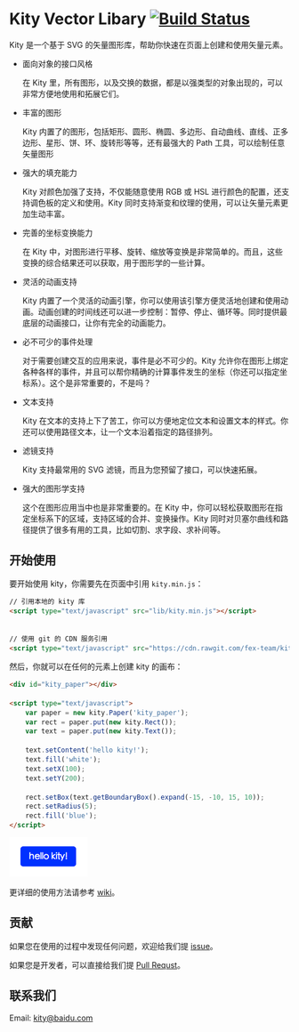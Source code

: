 Kity Vector Libary [![Build Status](https://travis-ci.org/fex-team/kity.svg?branch=dev)](https://travis-ci.org/fex-team/kity)
=======

Kity 是一个基于 SVG 的矢量图形库，帮助你快速在页面上创建和使用矢量元素。

* 面向对象的接口风格

  在 Kity 里，所有图形，以及交换的数据，都是以强类型的对象出现的，可以非常方便地使用和拓展它们。

* 丰富的图形

  Kity 内置了的图形，包括矩形、圆形、椭圆、多边形、自动曲线、直线、正多边形、星形、饼、环、旋转形等等，还有最强大的 Path 工具，可以绘制任意矢量图形

* 强大的填充能力

  Kity 对颜色加强了支持，不仅能随意使用 RGB 或 HSL 进行颜色的配置，还支持调色板的定义和使用。Kity 同时支持渐变和纹理的使用，可以让矢量元素更加生动丰富。

* 完善的坐标变换能力

  在 Kity 中，对图形进行平移、旋转、缩放等变换是非常简单的。而且，这些变换的综合结果还可以获取，用于图形学的一些计算。

* 灵活的动画支持

  Kity 内置了一个灵活的动画引擎，你可以使用该引擎方便灵活地创建和使用动画。动画创建的时间线还可以进一步控制：暂停、停止、循环等。同时提供最底层的动画接口，让你有完全的动画能力。
  
* 必不可少的事件处理

  对于需要创建交互的应用来说，事件是必不可少的。Kity 允许你在图形上绑定各种各样的事件，并且可以帮你精确的计算事件发生的坐标（你还可以指定坐标系）。这个是非常重要的，不是吗？
  
* 文本支持

  Kity 在文本的支持上下了苦工，你可以方便地定位文本和设置文本的样式。你还可以使用路径文本，让一个文本沿着指定的路径排列。

* 滤镜支持

  Kity 支持最常用的 SVG 滤镜，而且为您预留了接口，可以快速拓展。
  
* 强大的图形学支持

  这个在图形应用当中也是非常重要的。在 Kity 中，你可以轻松获取图形在指定坐标系下的区域，支持区域的合并、变换操作。Kity 同时对贝塞尔曲线和路径提供了很多有用的工具，比如切割、求字段、求补间等。
  

## 开始使用

要开始使用 kity，你需要先在页面中引用 `kity.min.js`：

```html
// 引用本地的 kity 库
<script type="text/javascript" src="lib/kity.min.js"></script>


// 使用 git 的 CDN 服务引用
<script type="text/javascript" src="https://cdn.rawgit.com/fex-team/kity/dev/dist/kity.min.js"></script>
```

然后，你就可以在任何的元素上创建 kity 的画布：

```html
<div id="kity_paper"></div>

<script type="text/javascript">
    var paper = new kity.Paper('kity_paper');
    var rect = paper.put(new kity.Rect());
    var text = paper.put(new kity.Text());

    text.setContent('hello kity!');
    text.fill('white');
    text.setX(100);
    text.setY(200);

    rect.setBox(text.getBoundaryBox().expand(-15, -10, 15, 10));
    rect.setRadius(5);
    rect.fill('blue');
</script>
```

![Hello Kity](doc/images/hello-kity.png)

更详细的使用方法请参考 [wiki](https://github.com/fex-team/kity/wiki)。

## 贡献

如果您在使用的过程中发现任何问题，欢迎给我们提 [issue](https://github.com/fex-team/kity/issues)。

如果您是开发者，可以直接给我们提 [Pull Requst](https://github.com/fex-team/pulls)。

## 联系我们

Email: kity@baidu.com
